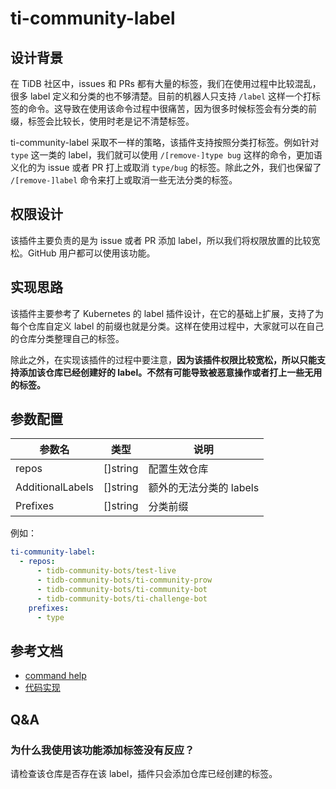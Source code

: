 # ti-community-label

## 设计背景 

在 TiDB 社区中，issues 和 PRs 都有大量的标签，我们在使用过程中比较混乱，很多 label 定义和分类的也不够清楚。目前的机器人只支持 `/label` 这样一个打标签的命令。这导致在使用该命令过程中很痛苦，因为很多时候标签会有分类的前缀，标签会比较长，使用时老是记不清楚标签。

ti-community-label 采取不一样的策略，该插件支持按照分类打标签。例如针对 `type` 这一类的 label，我们就可以使用 `/[remove-]type bug` 这样的命令，更加语义化的为 issue 或者 PR 打上或取消 `type/bug` 的标签。除此之外，我们也保留了 `/[remove-]label` 命令来打上或取消一些无法分类的标签。

## 权限设计

该插件主要负责的是为 issue 或者 PR 添加 label，所以我们将权限放置的比较宽松。GitHub 用户都可以使用该功能。

## 实现思路

该插件主要参考了 Kubernetes 的 label 插件设计，在它的基础上扩展，支持了为每个仓库自定义 label 的前缀也就是分类。这样在使用过程中，大家就可以在自己的仓库分类整理自己的标签。

除此之外，在实现该插件的过程中要注意，**因为该插件权限比较宽松，所以只能支持添加该仓库已经创建好的 label。不然有可能导致被恶意操作或者打上一些无用的标签。**

## 参数配置

| 参数名           | 类型     | 说明                    |
| ---------------- | -------- | ----------------------- |
| repos            | []string | 配置生效仓库            |
| AdditionalLabels | []string | 额外的无法分类的 labels |
| Prefixes         | []string | 分类前缀                |

例如：

```yml
ti-community-label:
  - repos:
      - tidb-community-bots/test-live
      - tidb-community-bots/ti-community-prow
      - tidb-community-bots/ti-community-bot
      - tidb-community-bots/ti-challenge-bot
    prefixes:
      - type
```

## 参考文档

- [command help](https://prow.tidb.io/command-help?repo=tidb-community-bots%2Fti-community-prow#type)
- [代码实现](https://github.com/tidb-community-bots/ti-community-prow/tree/master/internal/pkg/externalplugins/merge)

## Q&A

### 为什么我使用该功能添加标签没有反应？

请检查该仓库是否存在该 label，插件只会添加仓库已经创建的标签。